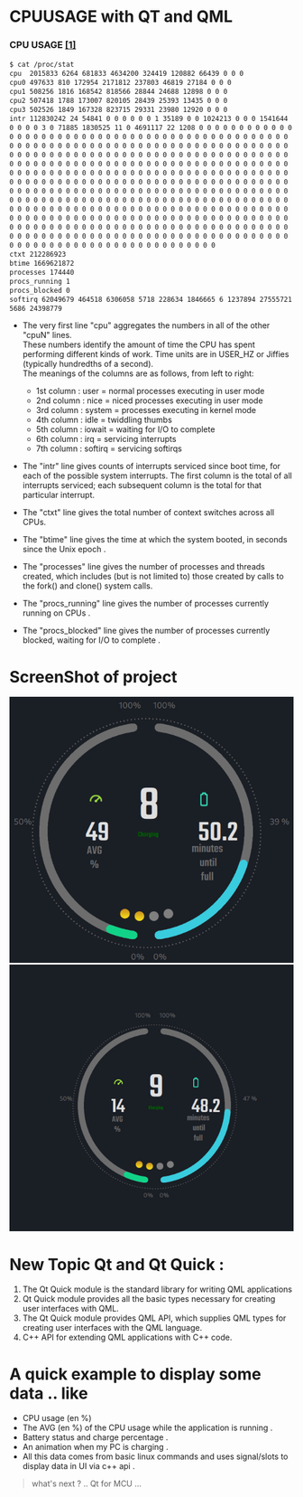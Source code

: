 # CPUUSAGE with QT and QML

### CPU USAGE [[1]](https://supportcenter.checkpoint.com/supportcenter/portal?eventSubmit_doGoviewsolutiondetails=&solutionid=sk65143) ###
```
$ cat /proc/stat
cpu  2015833 6264 681833 4634200 324419 120882 66439 0 0 0
cpu0 497633 810 172954 2171812 237803 46819 27184 0 0 0
cpu1 508256 1816 168542 818566 28844 24688 12898 0 0 0
cpu2 507418 1788 173007 820105 28439 25393 13435 0 0 0
cpu3 502526 1849 167328 823715 29331 23980 12920 0 0 0
intr 112830242 24 54841 0 0 0 0 0 0 1 35189 0 0 1024213 0 0 0 1541644 0 0 0 0 3 0 71885 1830525 11 0 4691117 22 1208 0 0 0 0 0 0 0 0 0 0 0 0 0 0 0 0 0 0 0 0 0 0 0 0 0 0 0 0 0 0 0 0 0 0 0 0 0 0 0 0 0 0 0 0 0 0 0 0 0 0 0 0 0 0 0 0 0 0 0 0 0 0 0 0 0 0 0 0 0 0 0 0 0 0 0 0 0 0 0 0 0 0 0 0 0 0 0 0 0 0 0 0 0 0 0 0 0 0 0 0 0 0 0 0 0 0 0 0 0 0 0 0 0 0 0 0 0 0 0 0 0 0 0 0 0 0 0 0 0 0 0 0 0 0 0 0 0 0 0 0 0 0 0 0 0 0 0 0 0 0 0 0 0 0 0 0 0 0 0 0 0 0 0 0 0 0 0 0 0 0 0 0 0 0 0 0 0 0 0 0 0 0 0 0 0 0 0 0 0 0 0 0 0 0 0 0 0 0 0 0 0 0 0 0 0 0 0 0 0 0 0 0 0 0 0 0 0 0 0 0 0 0 0 0 0 0 0 0 0 0 0 0 0 0 0 0 0 0 0 0 0 0 0 0 0 0 0 0 0 0 0 0 0 0 0 0 0 0 0 0 0 0 0 0 0 0 0 0 0 0 0 0 0 0 0 0 0 0 0 0 0 0 0 0 0 0 0 0 0 0 0 0 0 0 0 0 0 0 0 0 0 0 0 0 0 0 0 0 0 0 0 0 0 0 0 0 0 0 0 0 0 0 0 0 0 0 0 0 0 0 0 0 0 0 0 0 0 0 0 0 0 0 0 0 0 0 0 0 0 0 0 0 0 0 0 0 0 0 0 0 0 0 0 0 0 0 0 0 0 0 0 0 0 0 0 0 0 0 0 0 0 0 0 0 0 0 0 0 0 0 0 0 0 0 0 0 0 0 0 0 0 0 0 0 0 0 0 0 0 0 0 0 0 0 0 0 0 0 0 0 0 0 0 0 0 0 0 0 0 0 0 0 0 0 0 0 0 0 0 0 0 0 0 0 0 0 0 0 0 0 0 0 0 0 0 0 0 0
ctxt 212286923
btime 1669621872
processes 174440
procs_running 1
procs_blocked 0
softirq 62049679 464518 6306058 5718 228634 1846665 6 1237894 27555721 5686 24398779

 ```
- The very first line "cpu" aggregates the numbers in all of the other "cpuN" lines.<br/>
    These numbers identify the amount of time the CPU has spent performing different kinds of work. Time units are in USER_HZ or Jiffies (typically hundredths of a second).
    <br/>
    The meanings of the columns are as follows, from left to right:
    - 1st column : user = normal processes executing in user mode
    - 2nd column : nice = niced processes executing in user mode
    - 3rd column : system = processes executing in kernel mode
    - 4th column : idle = twiddling thumbs
    - 5th column : iowait = waiting for I/O to complete
    - 6th column : irq = servicing interrupts
    - 7th column : softirq = servicing softirqs


- The "intr" line gives counts of interrupts serviced since boot time, for each of the possible system interrupts. The first column is the total of all interrupts serviced; each subsequent column is the total for that particular interrupt.
- The "ctxt" line gives the total number of context switches across all CPUs.
- The "btime" line gives the time at which the system booted, in seconds since the Unix epoch .
- The "processes" line gives the number of processes and threads created, which includes (but is not limited to) those created by calls to the fork() and clone() system calls.
- The "procs_running" line gives the number of processes currently running on CPUs .
- The "procs_blocked" line gives the number of processes currently blocked, waiting for I/O to complete .

# ScreenShot of project

![Alt text](./images/demo.png "Demo app")
![Alt text](./images/demo-small.png "Demo small app")

# New Topic Qt and Qt Quick :
1. The Qt Quick module is the standard library for writing QML applications
2. Qt Quick module provides all the basic types necessary for creating user interfaces with QML.
3. The Qt Quick module provides QML API, which supplies QML types for creating user interfaces with the QML language.
4. C++ API for extending QML applications with C++ code.


# A quick example to display some data  .. like 
- CPU usage (en %) 
- The AVG (en %) of the CPU usage while the application is running .
- Battery status and charge percentage .
- An animation when my PC is charging .
- All this data comes from basic linux commands and uses signal/slots to display data in UI via c++ api .

> what's next ? .. Qt for MCU ...
